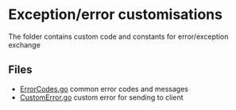 # Exception/error customisations

The folder contains custom code and constants for error/exception exchange

## Files

* [ErrorCodes.go](ErrorCodes.go) common error codes and messages
* [CustomError.go](CustomError.go) custom error for sending to client
